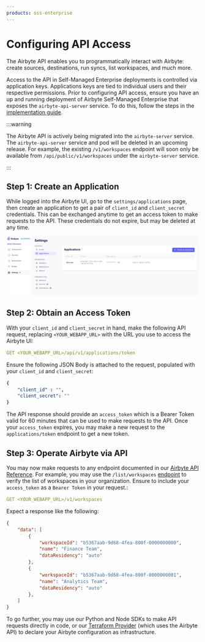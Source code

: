 ```yaml
---
products: oss-enterprise
---
```


# Configuring API Access

The Airbyte API enables you to programmatically interact with Airbyte: create sources, destinations, run syncs, list workspaces, and much more.

Access to the API in Self-Managed Enterprise deployments is controlled via application keys. Applications keys are tied to individual users and their respective permissions. Prior to configuring API access, ensure you have an up and running deployment of Airbyte Self-Managed Enterprise that exposes the `airbyte-api-server` service. To do this, follow the steps in the [implementation guide](./implementation-guide.md). 

:::warning

The Airbyte API is actively being migrated into the `airbyte-server` service. The `airbyte-api-server` service and pod will be deleted in an upcoming release. For example, the existing `/v1/workspaces` endpoint will soon only be available from `/api/public/v1/workspaces` under the `airbyte-server` service.

:::

## Step 1: Create an Application

While logged into the Airbyte UI, go to the `settings/applications` page, then create an application to get a pair of `client_id` and `client_secret` credentials. This can be exchanged anytime to get an access token to make requests to the API. These credentials do not expire, but may be deleted at any time.

![Create an Application](./assets/enterprise-applications-creation.png)

## Step 2: Obtain an Access Token

With your `client_id` and `client_secret` in hand, make the following API request, replacing `<YOUR_WEBAPP_URL>` with the URL you use to access the Airbyte UI:

```yml
GET <YOUR_WEBAPP_URL>/api/v1/applications/token
```

Ensure the following JSON Body is attached to the request, populated with your `client_id` and `client_secret`:

```yaml
{
    "client_id" : "",
    "client_secret": ""
}
```

The API response should provide an `access_token` which is a Bearer Token valid for 60 minutes that can be used to make requests to the API. Once your `access_token` expires, you may make a new request to the `applications/token` endpoint to get a new token.

## Step 3: Operate Airbyte via API

You may now make requests to any endpoint documented in our [Airbyte API Reference](https://reference.airbyte.com). For example, you may use the `/list/workspaces` [endpoint](https://reference.airbyte.com/reference/listworkspaces) to verify the list of workspaces in your organization. Ensure to include your `access_token` as a `Bearer Token` in your request.:

```yaml
GET <YOUR_WEBAPP_URL>/v1/workspaces
```

Expect a response like the following:

```json
{
    "data": [
        {
            "workspaceId": "b5367aab-9d68-4fea-800f-0000000000",
            "name": "Finance Team",
            "dataResidency": "auto"
        },
        {
            "workspaceId": "b5367aab-9d68-4fea-800f-0000000001",
            "name": "Analytics Team",
            "dataResidency": "auto"
        },
    ]
}
```

To go further, you may use our Python and Node SDKs to make API requests directly in code, or our [Terraform Provider](https://registry.terraform.io/providers/airbytehq/airbyte/latest) (which uses the Airbyte API) to declare your Airbyte configuration as infrastructure.

